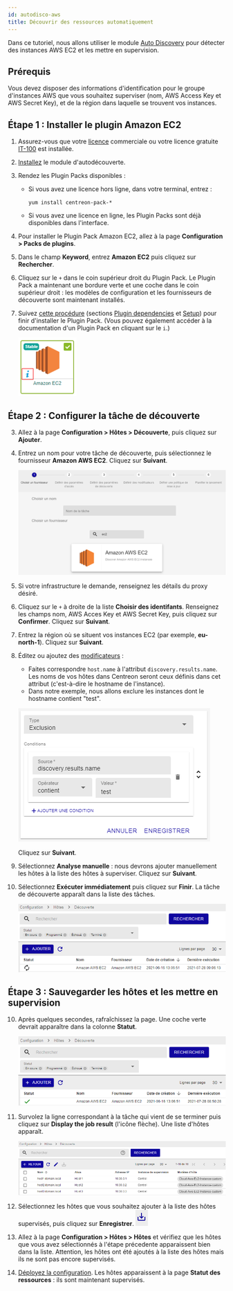```yaml
---
id: autodisco-aws
title: Découvrir des ressources automatiquement
---
```


Dans ce tutoriel, nous allons utiliser le module [Auto Discovery](../monitoring/discovery/hosts-discovery.html) pour détecter des instances AWS EC2 et les mettre en supervision.

## Prérequis

Vous devez disposer des informations d'identification pour le groupe d'instances AWS que vous souhaitez superviser (nom, AWS Access Key et AWS Secret Key), et de la région dans laquelle se trouvent vos instances.

## Étape 1 : Installer le plugin Amazon EC2

1. Assurez-vous que votre [licence](../administration/licenses.html) commerciale ou votre licence gratuite [IT-100](IT100.html) est installée.

2. [Installez](../monitoring/discovery/installation.html) le module d'autodécouverte.

3. Rendez les Plugin Packs disponibles :

    - Si vous avez une licence hors ligne, dans votre terminal, entrez :
     
        ```shell
        yum install centreon-pack-*
        ```

    - Si vous avez une licence en ligne, les Plugin Packs sont déjà disponibles dans l'interface.

4. Pour installer le Plugin Pack Amazon EC2, allez à la page **Configuration > Packs de plugins**.

5. Dans le champ **Keyword**, entrez **Amazon EC2** puis cliquez sur **Rechercher**.

6. Cliquez sur le `+` dans le coin supérieur droit du Plugin Pack. Le Plugin Pack a maintenant une bordure verte et une coche dans le coin supérieur droit : les modèles de configuration et les fournisseurs de découverte sont maintenant installés.

7. Suivez [cette procédure](../integrations/plugin-packs/procedures/cloud-aws-ec2.html)
 (sections [Plugin dependencies](../integrations/plugin-packs/procedures/cloud-aws-ec2.html#plugin-dependencies) et 
[Setup](../integrations/plugin-packs/procedures/cloud-aws-ec2.html#setup)) pour finir d'installer le Plugin Pack. (Vous pouvez également accéder à la documentation d'un Plugin Pack en cliquant sur le `i`.)

    ![image](../assets/getting-started/aws-doc.png)

## Étape 2 : Configurer la tâche de découverte

3. Allez à la page **Configuration > Hôtes > Découverte**, puis cliquez sur **Ajouter**.

4. Entrez un nom pour votre tâche de découverte, puis sélectionnez le fournisseur **Amazon AWS EC2**. Cliquez sur **Suivant**.

    ![image](../assets/getting-started/aws-provider.png)

4. Si votre infrastructure le demande, renseignez les détails du proxy désiré.

5. Cliquez sur le `+` à droite de la liste **Choisir des identifants**. Renseignez les champs nom, AWS Acces Key et AWS Secret Key, 
puis cliquez sur **Confirmer**. Cliquez sur **Suivant**.

6. Entrez la région où se situent vos instances EC2 (par exemple, **eu-north-1**). Cliquez sur **Suivant**.

7. Éditez ou ajoutez des [modificateurs](../monitoring/discovery/hosts-discovery.html#comment-utiliser-les-modificateurs) :
    - Faites correspondre `host.name` à l'attribut `discovery.results.name`. Les noms de vos hôtes dans Centreon seront ceux définis dans cet attribut (c'est-à-dire le hostname de l'instance).
    - Dans notre exemple, nous allons exclure les instances dont le hostname contient "test".

    ![image](../assets/getting-started/aws-mapper.png)

    Cliquez sur **Suivant**.

8. Sélectionnez **Analyse manuelle** : nous devrons ajouter manuellement les hôtes à la liste des hôtes à superviser. Cliquez sur **Suivant**.

9. Sélectionnez **Exécuter immédiatement** puis cliquez sur **Finir**. La tâche de découverte apparaît dans la liste des tâches.
    
    ![image](../assets/getting-started/aws-listofjobs.png)

## Étape 3 : Sauvegarder les hôtes et les mettre en supervision

10. Après quelques secondes, rafraîchissez la page. Une coche verte devrait apparaître dans la colonne **Statut**.

    ![image](../assets/getting-started/aws-success.png)

11. Survolez la ligne correspondant à la tâche qui vient de se terminer puis cliquez sur **Display the job result** (l'icône flèche). Une liste d'hôtes apparaît.

    ![image](../assets/getting-started/aws-results.png)

12. Sélectionnez les hôtes que vous souhaitez ajouter à la liste des hôtes supervisés, puis cliquez sur **Enregistrer**. ![image](../assets/getting-started/aws-save.png)

13. Allez à la page **Configuration > Hôtes > Hôtes** et vérifiez que les hôtes que vous avez sélectionnés à l'étape précedente apparaissent bien dans la liste. Attention, les hôtes ont été ajoutés à la liste des hôtes mais ils ne sont pas encore supervisés.

14. [Déployez la configuration](../monitoring/monitoring-servers/deploying-a-configuration.html). Les hôtes apparaissent à la page **Statut des ressources** : ils sont maintenant supervisés.


